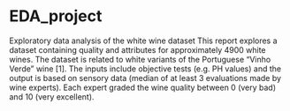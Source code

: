 # EDA_project
Exploratory data analysis of the white wine dataset
This report explores a dataset containing quality and
attributes for approximately 4900 white wines. The dataset
is related to white variants of the Portuguese “Vinho Verde” wine [1].
The inputs include objective tests (e.g. PH values) and the
output is based on sensory data (median of at least 3 evaluations
made by wine experts). Each expert graded the wine quality
between 0 (very bad) and 10 (very excellent).
